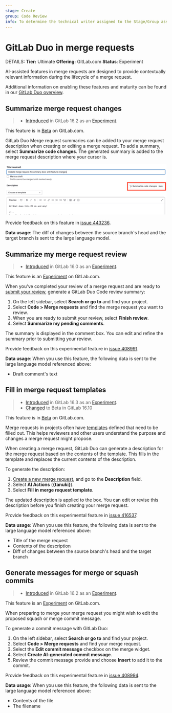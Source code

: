 ```yaml
---
stage: Create
group: Code Review
info: To determine the technical writer assigned to the Stage/Group associated with this page, see https://handbook.gitlab.com/handbook/product/ux/technical-writing/#assignments
---
```


# GitLab Duo in merge requests

DETAILS:
**Tier:** Ultimate
**Offering:** GitLab.com
**Status**: Experiment

AI-assisted features in merge requests are designed to provide contextually relevant information during the lifecycle of a merge request.

Additional information on enabling these features and maturity can be found in our [GitLab Duo overview](../../ai_features.md).

## Summarize merge request changes

> - [Introduced](https://gitlab.com/groups/gitlab-org/-/epics/10401) in GitLab 16.2 as an [Experiment](../../../policy/experiment-beta-support.md#experiment).

This feature is in [Beta](../../../policy/experiment-beta-support.md) on GitLab.com.

GitLab Duo Merge request summaries can be added to your merge request description when creating or editing a merge request. To add a summary, select **Summarize code changes**. The generated summary is added to the merge request description where your cursor is.

![merge_request_ai_summary_v16_11](img/merge_request_ai_summary_v16_11.png)

Provide feedback on this feature in [issue 443236](https://gitlab.com/gitlab-org/gitlab/-/issues/443236).

**Data usage**: The diff of changes between the source branch's head and the target branch is sent to the large language model.

## Summarize my merge request review

> - [Introduced](https://gitlab.com/groups/gitlab-org/-/epics/10466) in GitLab 16.0 as an [Experiment](../../../policy/experiment-beta-support.md#experiment).

This feature is an [Experiment](../../../policy/experiment-beta-support.md) on GitLab.com.

When you've completed your review of a merge request and are ready to [submit your review](reviews/index.md#submit-a-review), generate a GitLab Duo Code review summary:

1. On the left sidebar, select **Search or go to** and find your project.
1. Select **Code > Merge requests** and find the merge request you want to review.
1. When you are ready to submit your review, select **Finish review**.
1. Select **Summarize my pending comments**.

The summary is displayed in the comment box. You can edit and refine the summary prior to submitting your review.

Provide feedback on this experimental feature in [issue 408991](https://gitlab.com/gitlab-org/gitlab/-/issues/408991).

**Data usage**: When you use this feature, the following data is sent to the large language model referenced above:

- Draft comment's text

## Fill in merge request templates

> - [Introduced](https://gitlab.com/groups/gitlab-org/-/epics/10591) in GitLab 16.3 as an [Experiment](../../../policy/experiment-beta-support.md#experiment).
> - [Changed](https://gitlab.com/gitlab-org/gitlab/-/issues/429882) to Beta in GitLab 16.10

This feature is in [Beta](../../../policy/experiment-beta-support.md) on GitLab.com.

Merge requests in projects often have [templates](../description_templates.md#create-a-merge-request-template) defined that need to be filled out. This helps reviewers and other users understand the purpose and changes a merge request might propose.

When creating a merge request, GitLab Duo can generate a description for the merge request based on the contents of the template. This fills in the template and replaces the current contents of the description.

To generate the description:

1. [Create a new merge request](creating_merge_requests.md), and go to the **Description** field.
1. Select **AI Actions** (**{tanuki}**).
1. Select **Fill in merge request template**.

The updated description is applied to the box. You can edit or revise this description before you finish creating your merge request.

Provide feedback on this experimental feature in [issue 416537](https://gitlab.com/gitlab-org/gitlab/-/issues/416537).

**Data usage**: When you use this feature, the following data is sent to the large language model referenced above:

- Title of the merge request
- Contents of the description
- Diff of changes between the source branch's head and the target branch

## Generate messages for merge or squash commits

> - [Introduced](https://gitlab.com/groups/gitlab-org/-/epics/10453) in GitLab 16.2 as an [Experiment](../../../policy/experiment-beta-support.md#experiment).

This feature is an [Experiment](../../../policy/experiment-beta-support.md) on GitLab.com.

When preparing to merge your merge request you might wish to edit the proposed squash or merge commit message.

To generate a commit message with GitLab Duo:

1. On the left sidebar, select **Search or go to** and find your project.
1. Select **Code > Merge requests** and find your merge request.
1. Select the **Edit commit message** checkbox on the merge widget.
1. Select **Create AI-generated commit message**.
1. Review the commit message provide and choose **Insert** to add it to the commit.

Provide feedback on this experimental feature in [issue 408994](https://gitlab.com/gitlab-org/gitlab/-/issues/408994).

**Data usage**: When you use this feature, the following data is sent to the large language model referenced above:

- Contents of the file
- The filename
